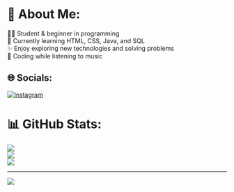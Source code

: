 # 💫 About Me:
👩‍💻 Student & beginner in programming  <br>🌱 Currently learning HTML, CSS, Java, and SQL  <br>✨ Enjoy exploring new technologies and solving problems  <br>🎵 Coding while listening to music<br>


## 🌐 Socials:
[![Instagram](https://img.shields.io/badge/Instagram-%23E4405F.svg?logo=Instagram&logoColor=white)](https://instagram.com/nblsykra_) 
# 📊 GitHub Stats:
![](https://github-readme-stats.vercel.app/api?username=nabhiladitasyakira25-cyber&theme=neon&hide_border=false&include_all_commits=false&count_private=false)<br/>
![](https://nirzak-streak-stats.vercel.app/?user=nabhiladitasyakira25-cyber&theme=neon&hide_border=false)<br/>
![](https://github-readme-stats.vercel.app/api/top-langs/?username=nabhiladitasyakira25-cyber&theme=neon&hide_border=false&include_all_commits=false&count_private=false&layout=compact)

---
[![](https://visitcount.itsvg.in/api?id=nabhiladitasyakira25-cyber&icon=0&color=0)](https://visitcount.itsvg.in)

<!-- Proudly created with GPRM ( https://gprm.itsvg.in ) -->
